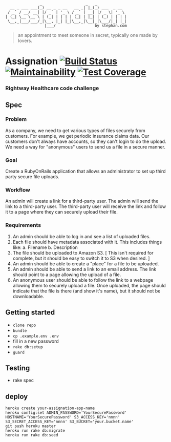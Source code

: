 ```
               _                   _   _
  __ _ ___ ___(_) __ _ _ __   __ _| |_(_) ___  _ __  
 / _` / __/ __| |/ _` | '_ \ / _` | __| |/ _ \| '_ \ 
| (_| \__ \__ \ | (_| | | | | (_| | |_| | (_) | | | |
 \__,_|___/___/_|\__, |_| |_|\__,_|\__|_|\___/|_| |_|
                 |___/                 by stephan.com
```
> an appointment to meet someone in secret, typically one made by lovers.

# Assignation [![Build Status](https://travis-ci.org/stephancom/assignation.svg?branch=master)](https://travis-ci.org/stephancom/assignation) [![Maintainability](https://api.codeclimate.com/v1/badges/49a4792efdd173d88034/maintainability)](https://codeclimate.com/github/stephancom/assignation/maintainability) [![Test Coverage](https://api.codeclimate.com/v1/badges/49a4792efdd173d88034/test_coverage)](https://codeclimate.com/github/stephancom/assignation/test_coverage)

### Rightway Healthcare code challenge

## Spec

### Problem
As a company, we need to get various types of files securely from customers. For example, we get periodic insurance claims data. Our customers don't always have accounts, so they can't login to do the upload. We need a way for "anonymous" users to send us a file in a secure manner.

### Goal
Create a RubyOnRails application that allows an administrator to set up third party secure file uploads.

### Workflow
An admin will create a link for a third-party user. The admin will send the link to a third-party user. The third-party user will receive the link and follow it to a page where they can securely upload their file.

### Requirements
1. An admin should be able to log in and see a list of uploaded files.
2. Each file should have metadata associated with it. This includes things like:
  a. Filename
  b. Description
3. The file should be uploaded to Amazon S3. [ This isn't required for complete, but it should be easy to switch it to S3 when desired. ]
4. An admin should be able to create a "place" for a file to be uploaded.
5. An admin should be able to send a link to an email address. The link should point to a page allowing the upload of a file.
6. An anonymous user should be able to follow the link to a webpage allowing them to securely upload a file. Once uploaded, the page
should indicate that the file is there (and show it's name), but it should not be downloadable.

## Getting started

* `clone repo`
* `bundle`
* `cp .example.env .env`
* fill in a new password
* `rake db:setup`
* `guard`

## Testing

* rake spec

## deploy

```
heroku create your-assignation-app-name
heroku config:set ADMIN_PASSWORD='YourSecurePassword' HOSTNAME='YourSecurePassword' S3_ACCESS_KEY='nnnn' S3_SECRET_ACCESS_KEY='nnnn' S3_BUCKET='your.bucket.name'
git push heroku master
heroku run rake db:migrate
heroku run rake db:seed
```
